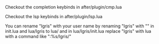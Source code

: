 Checkout the completion keybinds in after/plugin/cmp.lua

Checkout the lsp keybinds in after/plugin/lsp.lua

You can rename "Igris" with your user name by renaming "Igris" with "<user>" in init.lua and lua/Igris to lua/<user> and in lua/Igris/init.lua
replace "Igris" with lua with a command like ":%s/Igris/<user>"
